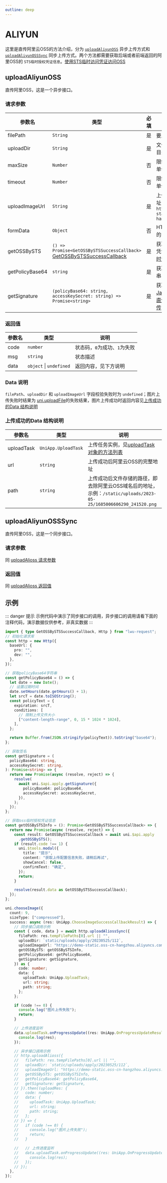 ```yaml
---
outline: deep
---
```


# ALIYUN <Badge type="tip" text="已发布" />

这里是直传阿里云OSS的方法介绍，分为 [`uploadAliyunOSS`](/api/aliyun#uploadaliyunoss) 异步上传方式和
[`uploadAliyunOSSSync`](/api/aliyun#uploadaliyunosssync)
同步上传方式。两个方法都需要获取后端或者前端返回的阿里OSS的
`STS临时授权凭证信息`。[使用STS临时访问凭证访问OSS](https://help.aliyun.com/document_detail/100624.html?spm=a2c4g.375246.0.0.29494f77gjhPg6)

## uploadAliyunOSS

直传阿里OSS，这是一个异步接口。

### 请求参数

| 参数名             | 类型                                                                   | 必填 | 说明                                                                                                                                                                                                                     |
| --------------- | -------------------------------------------------------------------- | -- | ---------------------------------------------------------------------------------------------------------------------------------------------------------------------------------------------------------------------- |
| filePath        | `String`                                                             | 是  | 要上传文件资源的路径                                                                                                                                                                                                             |
| uploadDir       | `String`                                                             | 是  | 文件上传至OSS的存储目录                                                                                                                                                                                                          |
| maxSize         | `Number`                                                             | 否  | 限制上传文件的大小，单位为MB，默认值为 `5`                                                                                                                                                                                               |
| timeout         | `Number`                                                             | 否  | 限制参数的生效时间，单位小时，默认值为 `1`                                                                                                                                                                                                |
| uploadImageUrl  | `String`                                                             | 是  | 上传的阿里云OSS地址，示例：`https://demo-static.oss-cn-hangzhou.aliyuncs.com`                                                                                                                                                      |
| formData        | `Object`                                                             | 否  | HTTP 请求中其他额外的 form data                                                                                                                                                                                                |
| getOSSBySTS     | `() => Promise<GetOSSBySTSSuccessCallback>` [GetOSSBySTSSuccessCallback](/ts/aliyun#getossbystssuccesscallback)  | 是  | 获取OSS临时授权访问凭证信息，[使用STS临时访问凭证访问OSS](https://help.aliyun.com/document_detail/100624.html?spm=a2c4g.375246.0.0.29494f77gjhPg6)                                                                                            |
| getPolicyBase64 | `string`                                                             | 是  | 获取签名的base64字符串，见下方说明                                                                                                                                                                                                   |
| getSignature    | `(policyBase64: string, accessKeySecret: string) => Promise<string>` | 是  | 获取OSS签名，参考[JavaScript客户端签名直传](https://help.aliyun.com/document_detail/31925.html?spm=a2c4g.31926.0.0.3a735458ATBOW8)、[服务端签名后直传](https://help.aliyun.com/document_detail/31926.html?spm=a2c4g.31925.0.0.74505d3fr63lMY) |

### 返回值
| 参数名 | 类型 | 说明
| --- | --- | ---
| code | `number` | 状态码，`0`为成功、`1`为失败
| msg | `string` | 状态描述
| data | `object` \| `undefined` | 返回内容，见下方说明

### Data 说明
`filePath`、`uploadDir` 和 `uploadImageUrl` 字段校验失败时为 `undefined`；图片上传失败时结果为 [uni.uploadFile](https://uniapp.dcloud.net.cn/api/request/network-file.html#uploadfile)的失败结果，图片上传成功时返回内容见[上传成功的Data 结构说明](/api/aliyun#上传成功的data-结构说明)

### 上传成功的Data 结构说明
| 参数名 | 类型 | 说明
| --- | --- | ---
| uploadTask | `UniApp.UploadTask` | 上传任务实例，见[uploadTask对象的方法列表](/api/upload#uploadtask-对象的方法列表)
| url | `string` | 上传成功后阿里云OSS的完整地址
| path | `string` | 上传成功后文件存储的路径，即去除阿里云OSS域名后的地址，示例：`/static/uploads/2023-05-25/1685006606290_241520.png`

## uploadAliyunOSSSync

直传阿里OSS，这是一个同步接口。

### 请求参数

同 [uploadAlioss 请求参数](/api/aliyun#请求参数)

### 返回值
同 [uploadAlioss 返回值](/api/aliyun#返回值)

## 示例
::: danger 提示
示例代码中演示了同步接口的调用，异步接口的调用请看下面的注释代码，演示数据仅供参考，非真实数据
:::
```ts
import { type GetOSSBySTSSuccessCallback, Http } from "lwu-request";
// 初始化请求库
const http = new Http({
  baseUrl: {
    pro: "",
    dev: "",
  },
});

// 获取policyBase64字符串
const getPolicyBase64 = () => {
  let date = new Date();
  // 设置过期时间
  date.setHours(date.getHours() + 1);
  let srcT = date.toISOString();
  const policyText = {
    expiration: srcT,
    conditions: [
      // 限制上传文件大小
      ["content-length-range", 0, 15 * 1024 * 1024],
    ],
  };

  return Buffer.from(JSON.stringify(policyText)).toString("base64");
};

// 获取签名
const getSignature = (
  policyBase64: string,
  accessKeySecret: string,
): Promise<string> => {
  return new Promise(async (resolve, reject) => {
    resolve(
      await uni.$api.apply.getSignature({
        policyBase64: policyBase64,
        accessKeySecret: accessKeySecret,
      }),
    );
  });
};

// 获取oss临时授权凭证信息
const getOSSBySTSInfo = (): Promise<GetOSSBySTSSuccessCallback> => {
  return new Promise(async (resolve, reject) => {
    const result: GetOSSBySTSSuccessCallback = await uni.$api.apply
      .getOSSBySTS();
    if (result.code !== 1) {
      uni.$tools.modal({
        title: "提示",
        content: "获取上传配置信息失败，请稍后再试",
        showCancel: false,
        confirmText: "确定",
      });
      return;
    }

    resolve(result.data as GetOSSBySTSSuccessCallback);
  });
};

uni.chooseImage({
  count: 9,
  sizeType: ["compressed"],
  success: async (res: UniApp.ChooseImageSuccessCallbackResult) => {
    // 同步接口调用示例
    const { code, data } = await http.uploadAliossSync({
      filePath: res.tempFilePaths[0].url || "",
      uploadDir: `static/uploads/apply/20230525/112`,
      uploadImageUrl: "https://demo-static.oss-cn-hangzhou.aliyuncs.com",
      getOSSBySTS: getOSSBySTSInfo,
      getPolicyBase64: getPolicyBase64,
      getSignature: getSignature,
    }) as {
      code: number;
      data: {
        uploadTask: UniApp.UploadTask;
        url: string;
        path: string;
      };
    };

    if (code !== 0) {
      console.log("图片上传失败");
      return;
    }

    // 上传进度监听
    data.uploadTask.onProgressUpdate((res: UniApp.OnProgressUpdateResult) => {
      console.log(res);
    });

    // 异步接口调用示例
    // http.uploadAlioss({
    //   filePath: res.tempFilePaths[0].url || "",
    //   uploadDir: `static/uploads/apply/20230525/112`,
    //   uploadImageUrl: "https://demo-static.oss-cn-hangzhou.aliyuncs.com",
    //   getOSSBySTS: getOSSBySTSInfo,
    //   getPolicyBase64: getPolicyBase64,
    //   getSignature: getSignature,
    // }).then((uploadRes: {
    //   code: number;
    //   data: {
    //     uploadTask: UniApp.UploadTask;
    //     url: string;
    //     path: string;
    //   };
    // }) => {
    //   if (code !== 0) {
    //     console.log("图片上传失败");
    //     return;
    //   }

    //   // 上传进度监听
    //   data.uploadTask.onProgressUpdate((res: UniApp.OnProgressUpdateResult) => {
    //     console.log(res);
    //   });
    // });
  },
});
```
